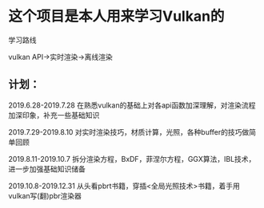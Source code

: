 # 这个项目是本人用来学习Vulkan的

学习路线

vulkan API->实时渲染->离线渲染

## 计划：

2019.6.28-2019.7.28  在熟悉vulkan的基础上对各api函数加深理解，对渲染流程加深印象，补充一些基础知识

2019.7.29-2019.8.10  对实时渲染技巧，材质计算，光照，各种buffer的技巧做简单回顾

2019.8.11-2019.10.7  拆分渲染方程，BxDF，菲涅尔方程，GGX算法，IBL技术，进一步加强基础知识储备

2019.10.8-2019.12.31 从头看pbrt书籍，穿插<全局光照技术>书籍，着手用vulkan写(翻)pbr渲染器
